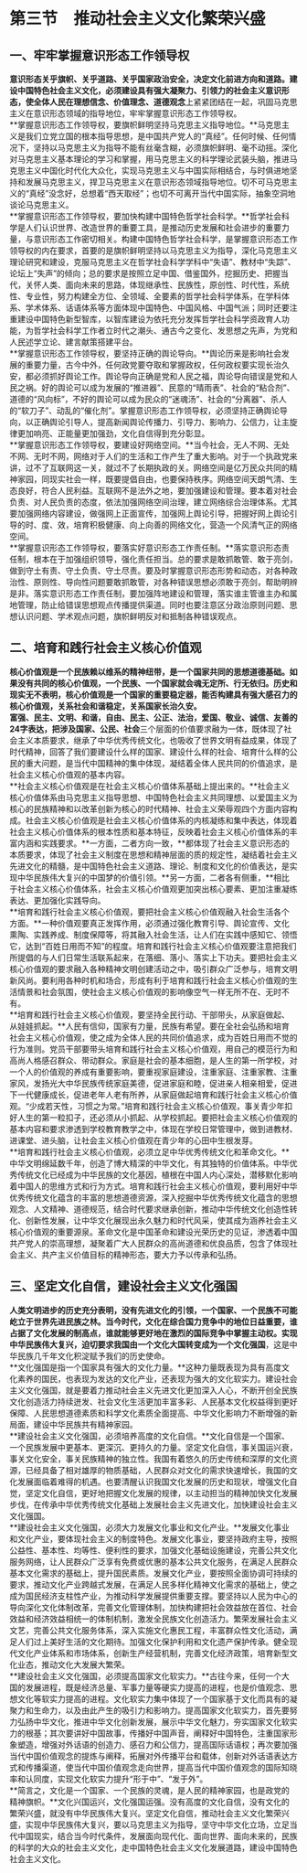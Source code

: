 # 第三节　推动社会主义文化繁荣兴盛

## 一、牢牢掌握意识形态工作领导权

**意识形态关乎旗帜、关乎道路、关乎国家政治安全，决定文化前进方向和道路。**建设中国特色社会主义文化，必须建设具有强大凝聚力、引领力的社会主义意识形态，使全体人民在**理想信念、价值理念、道德观念**上紧紧团结在一起，巩固马克思主义在意识形态领域的指导地位，牢牢掌握意识形态工作领导权。  
**掌握意识形态工作领导权，要旗帜鲜明坚持马克思主义指导地位。**马克思主义是我们立党立国的根本指导思想，是中国共产党人的“真经”。任何时候、任何情况下，坚持以马克思主义为指导不能有丝毫含糊，必须旗帜鲜明、毫不动摇。深化对马克思主义基本理论的学习和掌握，用马克思主义的科学理论武装头脑，推进马克思主义中国化时代化大众化，实现马克思主义与中国实际相结合，与时俱进地坚持和发展马克思主义，捍卫马克思主义在意识形态领域指导地位。切不可马克思主义的“真经”没念好，总想着“西天取经”；也切不可离开当代中国实际，抽象空洞地谈论马克思主义。  
**掌握意识形态工作领导权，要加快构建中国特色哲学社会科学。**哲学社会科学是人们认识世界、改造世界的重要工具，是推动历史发展和社会进步的重要力量，与意识形态工作密切相关。构建中国特色哲学社会科学，是掌握意识形态工作领导权的内在要求，首要的是旗帜鲜明坚持以马克思主义为指导，深化马克思主义理论研究和建设，克服马克思主义在哲学社会科学学科中“失语”、教材中“失踪”、论坛上“失声”的倾向；总的要求是按照立足中国、借鉴国外，挖掘历史、把握当代，关怀人类、面向未来的思路，体现继承性、民族性，原创性、时代性，系统性、专业性，努力构建全方位、全领域、全要素的哲学社会科学体系，在学科体系、学术体系、话语体系等方面体现中国特色、中国风格、中国气派；同时还要注重建设中国特色新型智库，以智库建设为依托充分发挥哲学社会科学资政育人功能，为哲学社会科学工作者立时代之潮头、通古今之变化、发思想之先声，为党和人民述学立论、建言献策搭建平台。  
**掌握意识形态工作领导权，要坚持正确的舆论导向。**舆论历来是影响社会发展的重要力量，古今中外，任何政党要夺取和掌握政权，任何政权要实现长治久安，都必须抓好舆论工作。舆论导向正确是党和人民之福，舆论导向错误是党和人民之祸。好的舆论可以成为发展的“推进器”、民意的“晴雨表”、社会的“粘合剂”、道德的“风向标”，不好的舆论可以成为民众的“迷魂汤”、社会的“分离器”、杀人的“软刀子”、动乱的“催化剂”。掌握意识形态工作领导权，必须坚持正确舆论导向，以正确舆论引导人，提高新闻舆论传播力、引导力、影响力、公信力，让主旋律更加响亮、正能量更加强劲，文化自信得到充分彰显。  
**掌握意识形态工作领导权，要建设好网络空间。**当今社会，无人不网、无处不网、无时不网，网络对于人们的生活和工作产生了重大影响。对于一个执政党来讲，过不了互联网这一关，就过不了长期执政的关。网络空间是亿万民众共同的精神家园，同现实社会一样，既要提倡自由，也要保持秩序。网络空间天朗气清、生态良好，符合人民利益。互联网不是法外之地，要加强建设和管理。要本着对社会负责、对人民负责的态度，依法加强网络空间治理，建立网络综合治理体系。尤其要加强网络内容建设，做强网上正面宣传，加强网上舆论引导，把握好网上舆论引导的时、度、效，培育积极健康、向上向善的网络文化，营造一个风清气正的网络空间。  
**掌握意识形态工作领导权，要落实好意识形态工作责任制。**落实意识形态责任制，根本在于加强组织领导，强化责任担当。总的要求是敢抓敢管、敢于亮剑，做到守土有责、守土负责、守土尽责。要及时掌握意识形态形势和动态，对各种政治性、原则性、导向性问题要敢抓敢管，对各种错误思想必须敢于亮剑，帮助明辨是非。落实意识形态工作责任制，要加强阵地建设和管理，落实谁主管谁主办和属地管理，防止给错误思想观点传播提供渠道。同时也要注意区分政治原则问题、思想认识问题、学术观点问题，旗帜鲜明反对和抵制各种错误观点。  

## 二、培育和践行社会主义核心价值观

**核心价值观是一个民族赖以维系的精神纽带，是一个国家共同的思想道德基础。**如果没有共同的核心价值观，一个民族、一个国家就会魂无定所、行无依归。历史和现实无不表明，**核心价值观是一个国家的重要稳定器**，能否构建具有强大感召力的核心价值观，关系社会和谐稳定，关系国家长治久安。  
**富强、民主、文明、和谐，自由、民主、公正、法治，爱国、敬业、诚信、友善**的24字表达，把涉及**国家、公民、社会**三个层面的价值要求融为一体，既体现了社会主义本质要求，继承了中华优秀传统文化，也吸收了世界文明有益成果，体现了时代精神，回答了我们要建设什么样的国家、建设什么样的社会、培育什么样的公民的重大问题，是当代中国精神的集中体现，凝结着全体人民共同的价值追求，是社会主义核心价值观的基本内容。  
**社会主义核心价值观是在社会主义核心价值体系基础上提出来的。**社会主义核心价值体系由马克思主义指导思想、中国特色社会主义共同理想、以爱国主义为核心的民族精神和以改革创新为核心的时代精神、社会主义荣辱观四个方面内容构成。社会主义核心价值观是社会主义核心价值体系的内核凝练和集中表达，体现着社会主义核心价值体系的根本性质和基本特征，反映着社会主义核心价值体系的丰富内涵和实践要求。**一方面，二者方向一致，**都体现了社会主义意识形态的本质要求，体现了社会主义制度在思想和精神层面的质的规定性，凝结着社会主义先进文化的精髓，是中国特色社会主义道路、理论、制度和文化的价值表达，是实现中华民族伟大复兴的中国梦的价值引领。**另一方面，二者各有侧重，**相比于社会主义核心价值体系，社会主义核心价值观更加突出核心要素、更加注重凝练表达、更加强化实践导向。  
**培育和践行社会主义核心价值观，要把社会主义核心价值观融入社会生活各个方面。**一种价值观要真正发挥作用，必须通过强化教育引导、舆论宣传、文化熏陶、实践养成、制度保障等，将其融入社会生活，让人们在实践中感知它、领悟它，达到“百姓日用而不知”的程度。培育和践行社会主义核心价值观要注意把我们所提倡的与人们日常生活联系起来，在落细、落小、落实上下功夫。要把社会主义核心价值观的要求融入各种精神文明创建活动之中，吸引群众广泛参与，培育文明新风尚。要利用各种时机和场合，形成有利于培育和践行社会主义核心价值观的生活情景和社会氛围，使社会主义核心价值观的影响像空气一样无所不在、无时不有。  
**培育和践行社会主义核心价值观，要坚持全民行动、干部带头，从家庭做起、从娃娃抓起。**人民有信仰，国家有力量，民族有希望。要在全社会弘扬和培育社会主义核心价值观，使之成为全体人民的共同价值追求，成为百姓日用而不觉的行为准则。党员干部要带头培育和践行社会主义核心价值观，用自己的模范行为和高尚人格感召群众、带动群众。家庭是社会的基本细胞，是人生的第一所学校，对一个人的价值观的养成有重要影响，要重视家庭建设，注重家庭、注重家教、注重家风，发扬光大中华民族传统家庭美德，促进家庭和睦，促进亲人相亲相爱，促进下一代健康成长，促进老年人老有所养，从家庭做起培育和践行社会主义核心价值观。“少成若天性，习惯之为常。”培育和践行社会主义核心价值观，事关青少年扣好人生的第一粒扣子，还必须从小抓起、从学校抓起。要把社会主义核心价值观的基本内容和要求渗透到学校教育教学之中，体现在学校日常管理中，做到进教材、进课堂、进头脑，让社会主义核心价值观在青少年的心田中生根发芽。  
**培育和践行社会主义核心价值观，必须立足中华优秀传统文化和革命文化。**中华文明绵延数千年，创造了博大精深的中华文化，有其独特的价值体系。中华优秀传统文化已经成为中华民族的文化基因，植根在中国人内心深处，潜移默化影响着中国人的思维方式和行为方式。培育和践行社会主义核心价值观，要利用好中华优秀传统文化蕴含的丰富的思想道德资源，深入挖掘中华优秀传统文化蕴含的思想观念、人文精神、道德规范，结合时代要求继承创新，推动中华传统文化创造性转化、创新性发展，让中华文化展现出永久魅力和时代风采，使其成为涵养社会主义核心价值观的重要源泉。革命文化是中国革命和建设光荣历史的见证，渗透着中国共产党人的崇高理想，凝聚着广大人民群众的高尚道德和优良品质，包含了体现社会主义、共产主义价值目标的精神形态，要大力予以传承和弘扬。  

## 三、坚定文化自信，建设社会主义文化强国

**人类文明进步的历史充分表明，没有先进文化的引领，一个国家、一个民族不可能屹立于世界先进民族之林。**当今时代，文化在综合国力竞争中的地位日益重要，谁占据了文化发展的制高点，谁就能够更好地在激烈的国际竞争中掌握主动权。实现中华民族伟大复兴，迫切要求我国**由一个文化大国转变成为一个文化强国**，这是中华民族几千年文化积淀赋予我们的历史使命。  
**文化强国是指一个国家具有强大的文化力量。**这种力量既表现为具有高度文化素养的国民，也表现为发达的文化产业，还表现为强大的文化软实力。建设社会主义文化强国，就是要着力推动社会主义先进文化更加深入人心，不断开创全民族文化创造活力持续迸发、社会文化生活更加丰富多彩、人民基本文化权益得到更好保障、人民思想道德素质和科学文化素质全面提高、中华文化影响力不断增强的新局面，建设中华民族共有精神家园。  
**建设社会主义文化强国，必须培养高度的文化自信。**文化自信是一个国家、一个民族发展中更基本、更深沉、更持久的力量。坚定文化自信，事关国运兴衰，事关文化安全，事关民族精神的独立性。我国有着悠久的历史传统和深厚的文化资源，已经具备了相对雄厚的物质基础，人民群众对文化的需求快速增长，我国的文化发展面临着难得的机遇。也要清醒认识我国文化发展的历史和现状，增强文化自觉，坚定文化自信，更好地把握文化发展的规律，以主动担当的精神加快文化发展步伐，在传承中华优秀传统文化基础上发展社会主义先进文化，加快建设社会主义文化强国。  
**建设社会主义文化强国，必须大力发展文化事业和文化产业。**发展文化事业和文化产业，要体现社会主义的制度特色。发展文化事业，要坚持政府主导，按照公益性、基本性、均等性、便利性的要求，加强文化基础设施建设，完善公共文化服务网络，让人民群众广泛享有免费或优惠的基本公共文化服务，在满足人民群众基本文化需求的基础上，提升国民素质。发展文化产业，要按照全面协调可持续的要求，推动文化产业跨越式发展，在满足人民多样化精神文化需求的基础上，使之成为国民经济支柱性产业，为推动科学发展提供重要支撑。要坚持以人民为中心的导向深化文化体制改革，完善文化管理体制，加快构建把社会效益放在首位、社会效益和经济效益相统一的体制机制，激发全民族文化创造活力。繁荣发展社会主义文艺，完善公共文化服务体系，深入实施文化惠民工程，丰富群众性文化活动，满足人们过上美好生活的文化期待。加强文化保护利用和文化遗产保护传承。健全现代文化产业体系和市场体系，创新生产经营机制，完善文化经济政策，培育新型文化业态，推动文化大发展大繁荣。  
**建设社会主义文化强国，必须提高国家文化软实力。**古往今来，任何一个大国的发展进程，既是经济总量、军事力量等硬实力提高的进程，也是价值观念、思想文化等软实力提高的进程。文化软实力集中体现了一个国家基于文化而具有的凝聚力和生命力，以及由此产生的吸引力和影响力。提高国家文化软实力，首先要努力弘扬中华文化，推进中华文化创新发展，展示中华文化魅力，夯实国家文化软实力的根基；其次要讲好中国故事，传播好中国声音，阐释好中国特色，注重国家形象塑造，增强对外话语的创造力、感召力和公信力，提高国际话语权；再次要加强当代中国价值观念的提炼与阐释，拓展对外传播平台和载体，创新对外话语表达方式和传播渠道，使当代中国价值观念走向世界，提高当代中国价值观念的国际知晓率和认同度，实现文化软实力提升“形于中”、“发于外”。  
**简言之，文化是一个国家、一个民族的灵魂，是人民的精神家园，也是政党的精神旗帜。**文化兴国运兴，文化强国运强。没有高度的文化自信，没有文化的繁荣兴盛，就没有中华民族伟大复兴。坚定文化自信，推动社会主义文化繁荣兴盛，实现中华民族伟大复兴，要以马克思主义为指导，坚守中华文化立场，立足当代中国现实，结合当今时代条件，发展面向现代化、面向世界、面向未来的，民族的科学的大众的社会主义文化，走中国特色社会主义文化发展道路，建设中国特色社会主义文化。  